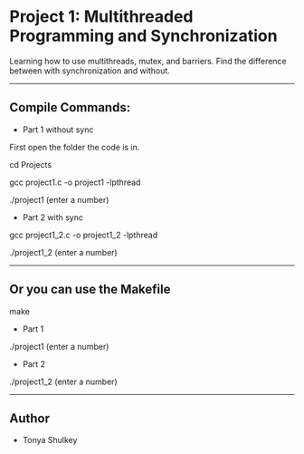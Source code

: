 # Project 1: Multithreaded Programming and Synchronization

Learning how to use multithreads, mutex, and barriers. Find the difference between with synchronization and without.

---

## Compile Commands:

* Part 1 without sync

First open the folder the code is in.

cd Projects

gcc project1.c -o project1 -lpthread

./project1 (enter a number)

* Part 2 with sync

gcc project1_2.c -o project1_2 -lpthread

./project1_2 (enter a number)

---
## Or you can use the Makefile

make

* Part 1

./project1 (enter a number)

* Part 2

./project1_2 (enter a number)


---

## Author

* Tonya Shulkey


